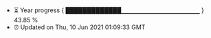 - ⏳ Year progress { █████████████▁▁▁▁▁▁▁▁▁▁▁▁▁▁▁▁▁ } 43.85 %
- ⏰ Updated on Thu, 10 Jun 2021 01:09:33 GMT

